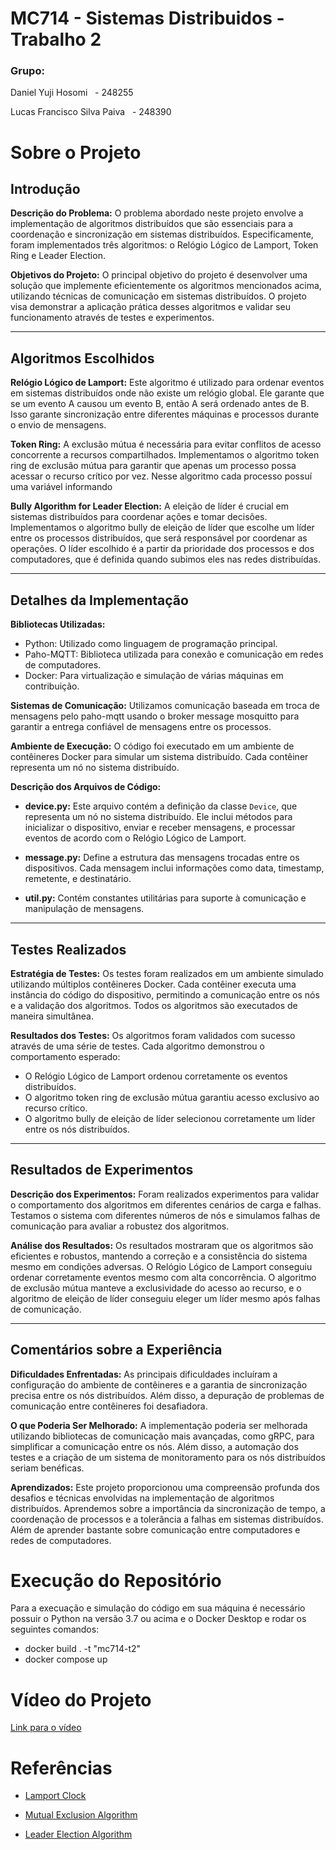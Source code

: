 # MC714 - Sistemas Distribuidos - Trabalho 2

### Grupo:

Daniel Yuji Hosomi &nbsp; - 248255

Lucas Francisco Silva Paiva &nbsp; - 248390

# Sobre o Projeto

## Introdução

**Descrição do Problema:**
O problema abordado neste projeto envolve a implementação de algoritmos distribuídos que são essenciais para a coordenação e sincronização em sistemas distribuídos. Especificamente, foram implementados três algoritmos: o Relógio Lógico de Lamport, Token Ring e Leader Election.

**Objetivos do Projeto:**
O principal objetivo do projeto é desenvolver uma solução que implemente eficientemente os algoritmos mencionados acima, utilizando técnicas de comunicação em sistemas distribuídos. O projeto visa demonstrar a aplicação prática desses algoritmos e validar seu funcionamento através de testes e experimentos.

---

## Algoritmos Escolhidos

**Relógio Lógico de Lamport:**
Este algoritmo é utilizado para ordenar eventos em sistemas distribuídos onde não existe um relógio global. Ele garante que se um evento A causou um evento B, então A será ordenado antes de B. Isso garante sincronização entre diferentes máquinas e processos durante o envio de mensagens.

**Token Ring:**
A exclusão mútua é necessária para evitar conflitos de acesso concorrente a recursos compartilhados. Implementamos o algoritmo token ring de exclusão mútua para garantir que apenas um processo possa acessar o recurso crítico por vez. Nesse algoritmo cada processo possuí uma variável informando 

**Bully Algorithm for Leader Election:**
A eleição de líder é crucial em sistemas distribuídos para coordenar ações e tomar decisões. Implementamos o algoritmo bully de eleição de líder que escolhe um líder entre os processos distribuídos, que será responsável por coordenar as operações. O líder escolhido é a partir da prioridade dos processos e dos computadores, que é definida quando subimos eles nas redes distribuídas.

---

## Detalhes da Implementação

**Bibliotecas Utilizadas:**
- Python: Utilizado como linguagem de programação principal.
- Paho-MQTT: Biblioteca utilizada para conexão e comunicação em redes de computadores.
- Docker: Para virtualização e simulação de várias máquinas em contribuição.


**Sistemas de Comunicação:**
Utilizamos comunicação baseada em troca de mensagens pelo paho-mqtt usando o broker message mosquitto para garantir a entrega confiável de mensagens entre os processos.

**Ambiente de Execução:**
O código foi executado em um ambiente de contêineres Docker para simular um sistema distribuído. Cada contêiner representa um nó no sistema distribuído.

**Descrição dos Arquivos de Código:**

- **device.py:**
  Este arquivo contém a definição da classe `Device`, que representa um nó no sistema distribuído. Ele inclui métodos para inicializar o dispositivo, enviar e receber mensagens, e processar eventos de acordo com o Relógio Lógico de Lamport.

- **message.py:**
  Define a estrutura das mensagens trocadas entre os dispositivos. Cada mensagem inclui informações como data, timestamp, remetente, e destinatário.

- **util.py:**
  Contém constantes utilitárias para suporte à comunicação e manipulação de mensagens.

---

## Testes Realizados

**Estratégia de Testes:**
Os testes foram realizados em um ambiente simulado utilizando múltiplos contêineres Docker. Cada contêiner executa uma instância do código do dispositivo, permitindo a comunicação entre os nós e a validação dos algoritmos. Todos os algoritmos são executados de maneira simultânea.

**Resultados dos Testes:**
Os algoritmos foram validados com sucesso através de uma série de testes. Cada algoritmo demonstrou o comportamento esperado:
- O Relógio Lógico de Lamport ordenou corretamente os eventos distribuídos.
- O algoritmo token ring de exclusão mútua garantiu acesso exclusivo ao recurso crítico.
- O algoritmo bully de eleição de líder selecionou corretamente um líder entre os nós distribuídos.

---

## Resultados de Experimentos

**Descrição dos Experimentos:**
Foram realizados experimentos para validar o comportamento dos algoritmos em diferentes cenários de carga e falhas. Testamos o sistema com diferentes números de nós e simulamos falhas de comunicação para avaliar a robustez dos algoritmos.

**Análise dos Resultados:**
Os resultados mostraram que os algoritmos são eficientes e robustos, mantendo a correção e a consistência do sistema mesmo em condições adversas. O Relógio Lógico de Lamport conseguiu ordenar corretamente eventos mesmo com alta concorrência. O algoritmo de exclusão mútua manteve a exclusividade do acesso ao recurso, e o algoritmo de eleição de líder conseguiu eleger um líder mesmo após falhas de comunicação.

---

## Comentários sobre a Experiência

**Dificuldades Enfrentadas:**
As principais dificuldades incluíram a configuração do ambiente de contêineres e a garantia de sincronização precisa entre os nós distribuídos. Além disso, a depuração de problemas de comunicação entre contêineres foi desafiadora.

**O que Poderia Ser Melhorado:**
A implementação poderia ser melhorada utilizando bibliotecas de comunicação mais avançadas, como gRPC, para simplificar a comunicação entre os nós. Além disso, a automação dos testes e a criação de um sistema de monitoramento para os nós distribuídos seriam benéficas.

**Aprendizados:**
Este projeto proporcionou uma compreensão profunda dos desafios e técnicas envolvidas na implementação de algoritmos distribuídos. Aprendemos sobre a importância da sincronização de tempo, a coordenação de processos e a tolerância a falhas em sistemas distribuídos. Além de aprender bastante sobre comunicação entre computadores e redes de computadores.

# Execução do Repositório 
Para a execuação e simulação do código em sua máquina é necessário possuir o Python na versão 3.7 ou acima e o Docker Desktop e rodar os seguintes comandos:

- docker build . -t "mc714-t2"
- docker compose up

# Vídeo do Projeto

[Link para o vídeo](https://drive.google.com/file/d/1Zofsu3KMBOMkX1eiI4DUZxyOu8TZybfB/view?usp=sharing)

# Referências

 - [Lamport Clock](https://www.geeksforgeeks.org/lamports-logical-clock/)

 - [Mutual Exclusion Algorithm](https://denninginstitute.com/workbenches/token/token.html#:~:text=Token%20Ring%20algorithm%20achieves%20mutual,next%20in%20line%20after%20itself.)

 - [Leader Election Algorithm](https://www.geeksforgeeks.org/bully-algorithm-in-distributed-system/)
